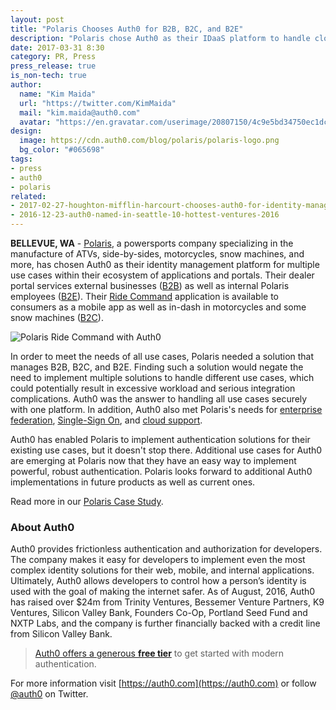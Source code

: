 ```yaml
---
layout: post
title: "Polaris Chooses Auth0 for B2B, B2C, and B2E"
description: "Polaris chose Auth0 as their IDaaS platform to handle cloud-enabled B2B, B2C, and B2E elegantly and securely."
date: 2017-03-31 8:30
category: PR, Press
press_release: true
is_non-tech: true
author:
  name: "Kim Maida"
  url: "https://twitter.com/KimMaida"
  mail: "kim.maida@auth0.com"
  avatar: "https://en.gravatar.com/userimage/20807150/4c9e5bd34750ec1dcedd71cb40b4a9ba.png"
design:
  image: https://cdn.auth0.com/blog/polaris/polaris-logo.png
  bg_color: "#065698"
tags:
- press
- auth0
- polaris
related:
- 2017-02-27-houghton-mifflin-harcourt-chooses-auth0-for-identity-management
- 2016-12-23-auth0-named-in-seattle-10-hottest-ventures-2016
---
```


**BELLEVUE, WA** - [Polaris](http://www.polaris.com/), a powersports company specializing in the manufacture of ATVs, side-by-sides, motorcycles, snow machines, and more, has chosen Auth0 as their identity management platform for multiple use cases within their ecosystem of applications and portals. Their dealer portal services external businesses ([B2B](https://auth0.com/b2b-enterprise-identity-management)) as well as internal Polaris employees ([B2E](https://auth0.com/b2e-identity-management-for-employees)). Their [Ride Command](https://ridecommand.polaris.com/) application is available to consumers as a mobile app as well as in-dash in motorcycles and some snow machines ([B2C](https://auth0.com/b2c-customer-identity-management)).

![Polaris Ride Command with Auth0](https://cdn.auth0.com/blog/polaris/polaris-ridecommand.jpg)

In order to meet the needs of all use cases, Polaris needed a solution that manages B2B, B2C, and B2E. Finding such a solution would negate the need to implement multiple solutions to handle different use cases, which could potentially result in excessive workload and serious integration complications. Auth0 was the answer to handling all use cases securely with one platform. In addition, Auth0 also met Polaris's needs for [enterprise federation](https://auth0.com/docs/identityproviders), [Single-Sign On](https://auth0.com/blog/what-is-and-how-does-single-sign-on-work/), and [cloud support](https://auth0.com/learn/cloud-identity-access-management/).

Auth0 has enabled Polaris to implement authentication solutions for their existing use cases, but it doesn't stop there. Additional use cases for Auth0 are emerging at Polaris now that they have an easy way to implement powerful, robust authentication. Polaris looks forward to additional Auth0 implementations in future products as well as current ones.

Read more in our [Polaris Case Study](https://auth0.com/learn/polaris-case-study/).

### About Auth0

Auth0 provides frictionless authentication and authorization for developers. The company makes it easy for developers to implement even the most complex identity solutions for their web, mobile, and internal applications. Ultimately, Auth0 allows developers to control how a person’s identity is used with the goal of making the internet safer. As of August, 2016, Auth0 has raised over $24m from Trinity Ventures, Bessemer Venture Partners, K9 Ventures, Silicon Valley Bank, Founders Co-Op, Portland Seed Fund and NXTP Labs, and the company is further financially backed with a credit line from Silicon Valley Bank.

> [Auth0 offers a generous **free tier**](https://auth0.com/pricing) to get started with modern authentication.

For more information visit [https://auth0.com](https://auth0.com) or follow [@auth0](https://twitter.com/auth0) on Twitter.
